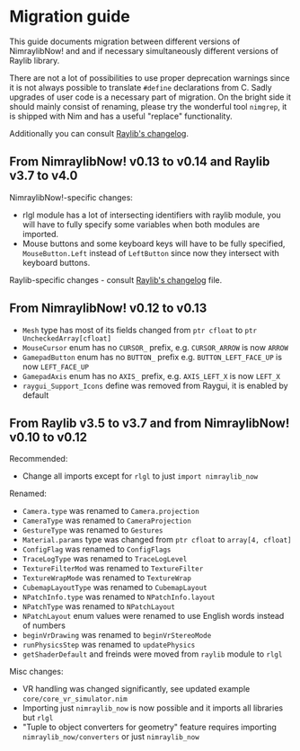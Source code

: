 # Migration guide

This guide documents migration between different versions of NimraylibNow!
and and if necessary simultaneously different versions of Raylib library.

There are not a lot of possibilities to use proper deprecation warnings
since it is not always possible to translate `#define` declarations from C.
Sadly upgrades of user code is a necessary part of migration. On the bright
side it should mainly consist of renaming, please try the wonderful tool
`nimgrep`, it is shipped with Nim and has a useful "replace" functionality.

Additionally you can consult [Raylib's changelog](https://github.com/raysan5/raylib/blob/master/CHANGELOG).

## From NimraylibNow! v0.13 to v0.14 and Raylib v3.7 to v4.0

NimraylibNow!-specific changes:
- rlgl module has a lot of intersecting identifiers with raylib module,
  you will have to fully specify some variables when both modules are
  imported.
- Mouse buttons and some keyboard keys will have to be fully specified,
  `MouseButton.Left` instead of `LeftButton` since now they intersect
  with keyboard buttons.

Raylib-specific changes - consult [Raylib's changelog](https://github.com/raysan5/raylib/blob/master/CHANGELOG) file.

## From NimraylibNow! v0.12 to v0.13

- `Mesh` type has most of its fields changed from `ptr cfloat` to `ptr UncheckedArray[cfloat]`
- `MouseCursor` enum has no `CURSOR_` prefix, e.g. `CURSOR_ARROW` is now `ARROW`
- `GamepadButton` enum has no `BUTTON_` prefix e.g. `BUTTON_LEFT_FACE_UP` is now `LEFT_FACE_UP`
- `GamepadAxis` enum has no `AXIS_` prefix, e.g. `AXIS_LEFT_X` is now `LEFT_X`
- `raygui_Support_Icons` define was removed from Raygui, it is enabled by default

## From Raylib v3.5 to v3.7 and from NimraylibNow! v0.10 to v0.12

Recommended:

- Change all imports except for `rlgl` to just `import nimraylib_now`

Renamed:

- `Camera.type` was renamed to `Camera.projection`
- `CameraType` was renamed to `CameraProjection`
- `GestureType` was renamed to `Gestures`
- `Material.params` type was changed from `ptr cfloat` to `array[4, cfloat]`
- `ConfigFlag` was renamed to `ConfigFlags`
- `TraceLogType` was renamed to `TraceLogLevel`
- `TextureFilterMod` was renamed to `TextureFilter`
- `TextureWrapMode` was renamed to `TextureWrap`
- `CubemapLayoutType` was renamed to `CubemapLayout`
- `NPatchInfo.type` was renamed to `NPatchInfo.layout`
- `NPatchType` was renamed to `NPatchLayout`
- `NPatchLayout` enum values were renamed to use English words instead of numbers
- `beginVrDrawing` was renamed to `beginVrStereoMode`
- `runPhysicsStep` was renamed to `updatePhysics`
- `getShaderDefault` and freinds were moved from `raylib` module to `rlgl`

Misc changes:

- VR handling was changed significantly, see updated example `core/core_vr_simulator.nim`
- Importing just `nimraylib_now` is now possible and it imports all libraries
  but `rlgl`
- "Tuple to object converters for geometry" feature requires importing
  `nimraylib_now/converters` or just `nimraylib_now`
